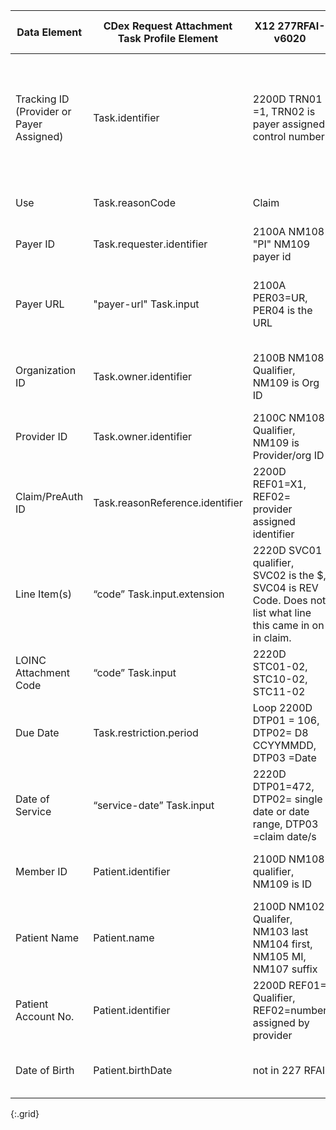 <!-- requests-277_278.md
*****************************************************************************************************
*                                  WARNING: DO NOT EDIT THIS FILE                                   *
*                                                                                                   *
* This file is generated by csv_to_markdown_tabler.ipynb. Any edits you make to this file will be   *
* overwritten                                                                                       *
* To change the contents of this file, edit input/images/data-element-mapping.csv                     *
*****************************************************************************************************
-->

| Data Element | CDex Request Attachment Task Profile Element | X12 277RFAI-v6020 | X12n 278 Response-v5010 | Request Attachments Comments |
|-----|-----|---------|---------------|-----------|
| Tracking ID (Provider or Payer Assigned) | Task.identifier | 2200D TRN01 =1, TRN02 is payer assigned control number | 2000E Event level TRN01= 1current or 2 references, TRN02 =Patient event Tracking Number. 2000F Service Level TRN01=1 current and 2 reference, TRN02 = Service level tracking number | <span class="bg-success" markdown="1">Payer-assigned tracking/control number</span><!-- new-content --> |
| Use | Task.reasonCode | Claim | Prior Auth | Choice of "claim" or "preauthorization" |
| Payer ID | Task.requester.identifier | 2100A NM108 "PI" NM109 payer id | loop 2010A NM108 "PI" NM109 payer id | Payer ID |
| Payer URL | "payer-url" Task.input | 2100A PER03=UR, PER04 is the URL | loop 2010A PER07 'UR', PER08 = payer url | Payer endpoint where the attachments are submitted using the $submit-operation |
| Organization ID | Task.owner.identifier | 2100B NM108 Qualifier, NM109 is Org ID | loop 2010B 'NM101 NM102=2, NM109=ID# | Organization of provider who submitted claim/prior authorization |
| Provider ID | Task.owner.identifier | 2100C NM108 Qualifier, NM109 is Provider/org ID | 2010EA NM101, NM102=1,NM109=ID# | Provider who submitted claim/prior authorization |
| Claim/PreAuth ID | Task.reasonReference.identifier | 2200D REF01=X1, REF02= provider assigned identifier | 2000F Service Level TRN01=1 current and 2 reference, TRN02 = service trace number | <span class="bg-success" markdown="1">Provider-assigned claim/prior authorization ID</span><!-- new-content --> |
| Line Item(s) | “code” Task.input.extension | 2220D SVC01 qualifier, SVC02 is the $, SVC04 is REV Code. Does not list what line this came in on in claim. | Line item level 2000F TRN01=1, TRN02 is Payer Tracking | Claim/prior-authorization line item numbers |
| LOINC Attachment Code | “code” Task.input | 2220D STC01-02, STC10-02, STC11-02 | 2000E HI or 2000F PWK? | LOINC attachment codes |
| Due Date | Task.restriction.period | Loop 2200D DTP01 = 106, DTP02= D8 CCYYMMDD, DTP03 =Date | We cannot find a "due date" in the 278 response. | Deadline for submitting attachments to Payer |
| Date of Service | “service-date” Task.input | 2220D DTP01=472, DTP02= single date or date range, DTP03 =claim date/s | 2000E event level, 2000F line level DTP 01=742, 02=format, 03=date | Date of service for claim/prior authorization |
| Member ID | Patient.identifier | 2100D NM108 qualifier, NM109 is ID | 2010C NM1 Segment element 08 is the Qualifier and NM109 is the actual ID. | Payer assigned patient identifier |
| Patient Name | Patient.name | 2100D NM102 Qualifer, NM103 last NM104 first, NM105 MI, NM107 suffix | 2010C NM1 Segment element 03 is the last name, 04 is first, qualifier is NM101. | Patient demographic information for patient matching |
| Patient Account No. | Patient.identifier | 2200D REF01= Qualifier, REF02=number assigned by provider | loop 2010C REF "EJ" REF02 "#" | <span class="bg-success" markdown="1">Patient Account Number is a provider-assigned identifier</span><!-- new-content --> |
| Date of Birth | Patient.birthDate | not in 227 RFAI | 2010C Loop DMG01 is the qualifier and DMG02 is actual date of birth | Patient demographic information for patient matching |
{:.grid}